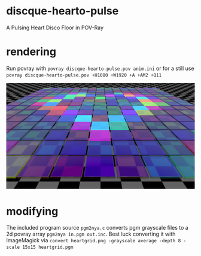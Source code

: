 # discque-hearto-pulse
A Pulsing Heart Disco Floor in POV-Ray

# rendering
Run povray with `povray discque-hearto-pulse.pov anim.ini` or for a still use `povray discque-hearto-pulse.pov +H1080 +W1920 +A +AM2 +Q11`

![discque](https://raw.githubusercontent.com/discatte/discque-hearto-pulse/main/discque-hearto-pulse-snapshot.png)

# modifying
The included program source `pgm2nya.c` converts pgm grayscale files to a 2d povray array `pgm2nya in.pgm out.inc`. Best luck converting it with ImageMagick via `convert heartgrid.png -grayscale average -depth 8 -scale 15x15 heartgrid.pgm`
